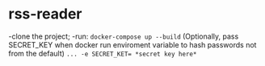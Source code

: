 # rss-reader


-clone the project;
-run: ```docker-compose up --build``` 
(Optionally, pass SECRET_KEY when docker run enviroment variable to hash passwords not from the default)
```... -e SECRET_KET= *secret key here*```

